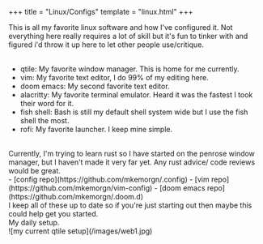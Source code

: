 
+++
title = "Linux/Configs"
template = "linux.html"
+++

This is all my favorite linux software and how I've configured it.  Not everything
here really requires a lot of skill but it's fun to tinker with and figured i'd
throw it up here to let other people use/critique.  
<br>
- qtile: My favorite window manager. This is home for me currently.
- vim: My favorite text editor, I do 99% of my editing here.
- doom emacs: My second favorite text editor.
- alacritty: My favorite terminal emulator. Heard it was the fastest I took their word for it.
- fish shell: Bash is still my default shell system wide but I use the fish shell the most.
- rofi: My favorite launcher. I keep mine simple.  
<br>
Currently, I'm trying to learn rust so I have started on the penrose window manager,
but I haven't made it very far yet. Any rust advice/ code reviews would be great.  
<br>
- [config repo](https://github.com/mkemorgn/.config)
- [vim repo](https://github.com/mkemorgn/vim-config)
- [doom emacs repo](https://github.com/mkemorgn/.doom.d)  
<br>
I keep all of these up to date so if you're just starting out then maybe this
could help get you started.  
<br>
My daily setup.  
<br>
![my current qtile setup](/images/web1.jpg)
